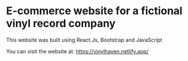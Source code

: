 # E-commerce website for a fictional vinyl record company

This website was built using React.Js, Bootstrap and JavaScript

You can visit the website at: https://vinylhaven.netlify.app/
